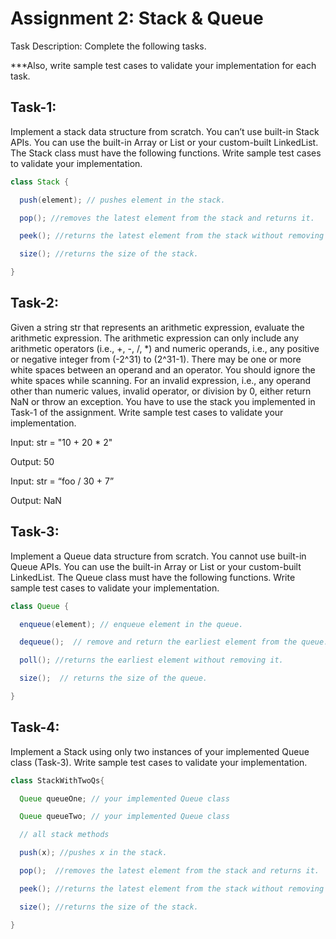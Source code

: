 # Assignment 2: Stack & Queue
Task Description: Complete the following tasks. 

***Also, write sample test cases to validate your implementation for each task.

## Task-1: 

Implement a stack data structure from scratch. You can’t use built-in Stack APIs. You can use the built-in Array or List or your custom-built LinkedList.  The Stack class must have the following functions. Write sample test cases to validate your implementation.

```java
class Stack { 

  push(element); // pushes element in the stack. 

  pop(); //removes the latest element from the stack and returns it. 

  peek(); //returns the latest element from the stack without removing it 

  size(); //returns the size of the stack. 

}
```

## Task-2: 
Given a string str that represents an arithmetic expression, evaluate the arithmetic expression.  The arithmetic expression can only include any arithmetic operators (i.e., +, -, /, *) and numeric operands, i.e., any positive or negative integer from  (-2^31) to (2^31-1).  There may be one or more white spaces between an operand and an operator. You should ignore the white spaces while scanning. For an invalid expression, i.e., any operand other than numeric values, invalid operator, or division by 0, either return NaN or throw an exception. You have to use the stack you implemented in Task-1 of the assignment. Write sample test cases to validate your implementation.

 

Input: str = "10 + 20 * 2"

Output: 50

Input: str = “foo / 30 + 7”

Output: NaN

## Task-3: 
Implement a Queue data structure from scratch. You cannot use built-in Queue APIs. You can use the built-in Array or List or your custom-built LinkedList.  The Queue class must have the following functions. Write sample test cases to validate your implementation.

```java
class Queue {

  enqueue(element); // enqueue element in the queue.

  dequeue();  // remove and return the earliest element from the queue. 

  poll(); //returns the earliest element without removing it. 

  size();  // returns the size of the queue.  

}
```

## Task-4: 
Implement a Stack using only two instances of your implemented Queue class (Task-3).  Write sample test cases to validate your implementation.

```java
class StackWithTwoQs{

  Queue queueOne; // your implemented Queue class

  Queue queueTwo; // your implemented Queue class

  // all stack methods 

  push(x); //pushes x in the stack. 

  pop();  //removes the latest element from the stack and returns it. 

  peek(); //returns the latest element from the stack without removing it 

  size(); //returns the size of the stack.

}
```

 

